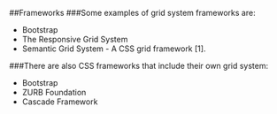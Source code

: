 ##Frameworks
###Some examples of grid system frameworks are:

* Bootstrap
* The Responsive Grid System
* Semantic Grid System - A CSS grid framework [1].

###There are also CSS frameworks that include their own grid system:

* Bootstrap
* ZURB Foundation
* Cascade Framework
